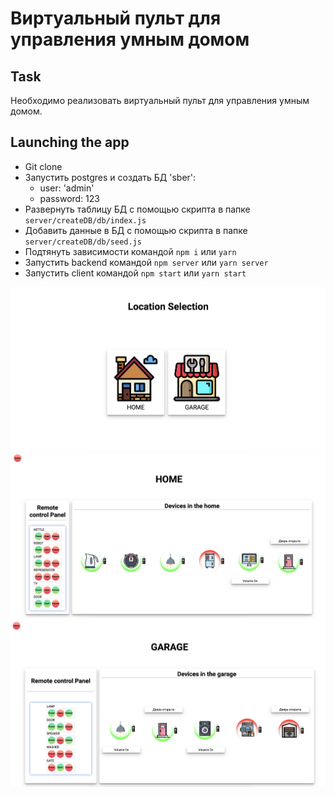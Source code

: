 # Виртуальный пульт для управления умным домом
## Task 
Необходимо реализовать виртуальный пульт для управления умным домом.

## Launching the app
* Git clone
* Запустить postgres и создать БД 'sber':
  * user: 'admin'
  * password: 123
* Развернуть таблицу БД с помощью скрипта в папке `server/createDB/db/index.js`
* Добавить данные в БД с помощью скрипта в папке `server/createDB/db/seed.js`
* Подтянуть зависимости командой `npm i` или `yarn`
* Запустить backend командой `npm server` или `yarn server`
* Запустить client командой `npm start` или `yarn start`

![](readme-assets/main.png)
![](readme-assets/home.png)
![](readme-assets/garage.png)
